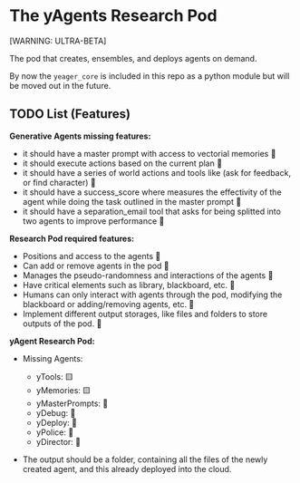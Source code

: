 # The yAgents Research Pod
[WARNING: ULTRA-BETA]

The pod that creates, ensembles, and deploys agents on demand.

By now the `yeager_core` is included in this repo as a python module but will be moved out in the future.

## TODO List (Features)
**Generative Agents missing features:**
- it should have a master prompt with access to vectorial memories 🔲
- it should execute actions based on the current plan 🔲
- it should have a series of world actions and tools like (ask for feedback, or find character) 🔲
- it should have a success_score where measures the effectivity of the agent while doing the task outlined in the master prompt 🔲
- it should have a separation_email tool that asks for being splitted into two agents to improve performance 🔲


**Research Pod required features:**
- Positions and access to the agents 🔲
- Can add or remove agents in the pod 🔲
- Manages the pseudo-randomness and interactions of the agents 🔲
- Have critical elements such as library, blackboard, etc. 🔲
- Humans can only interact with agents through the pod, modifying the blackboard or adding/removing agents, etc. 🔲
- Implement different output storages, like files and folders to store outputs of the pod. 🔲

**yAgent Research Pod:**
- Missing Agents:
    - yTools: 🟨
    - yMemories: 🟨
    - yMasterPrompts: 🔲
    - yDebug: 🔲
    - yDeploy: 🔲
    - yPolice: 🔲
    - yDirector: 🔲

- The output should be a folder, containing all the files of the newly created agent, and this already deployed into the cloud.